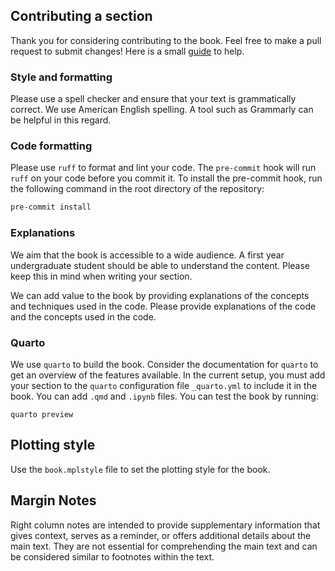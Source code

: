 ## Contributing a section 

Thank you for considering contributing to the book. Feel free to make a pull request to submit changes! Here is a small [guide](https://docs.github.com/en/get-started/exploring-projects-on-github/contributing-to-a-project) to help.

### Style and formatting

Please use a spell checker and ensure that your text is grammatically correct. We use American English spelling.
A tool such as Grammarly can be helpful in this regard.

### Code formatting

Please use `ruff` to format and lint your code. The `pre-commit` hook will run `ruff` on your code before you commit it.
To install the pre-commit hook, run the following command in the root directory of the repository:

```bash
pre-commit install
```

### Explanations 

We aim that the book is accessible to a wide audience. A first year undergraduate student should be able to understand the content. Please keep this in mind when writing your section.

We can add value to the book by providing explanations of the concepts and techniques used in the code. Please provide explanations of the code and the concepts used in the code.


### Quarto 

We use `quarto` to build the book. Consider the documentation for `quarto` to get an overview of the features available.
In the current setup, you must add your section to the `quarto` configuration file `_quarto.yml` to include it in the book. 
You can add `.qmd` and `.ipynb` files.
You can test the book by running: 
```console
quarto preview
```

## Plotting style 

Use the `book.mplstyle` file to set the plotting style for the book. 

## Margin Notes

Right column notes are intended to provide supplementary information that gives context, serves as a reminder, or offers additional details about the main text. They are not essential for comprehending the main text and can be considered similar to footnotes within the text.
